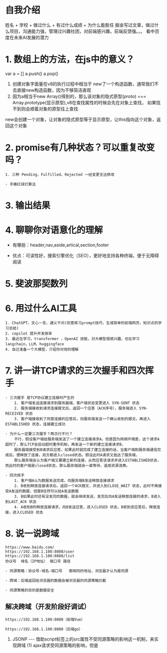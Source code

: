 # 自我介绍
姓名 + 学校 + 做过什么 + 有过什么成绩 + 为什么能胜任
掘金写过文章，做过什么项目，沟通能力强，管理过兴趣社团，对前端感兴趣，前端反馈强。。。
看中百度在未来AI发展的潜力

# 1. 数组上的方法，在js中的意义？
var a = []
a.push()
a.pop()

1. 创建对象字面量在v8的执行过程中相当于 new了一个构造函数，通常我们不去直接new构造函数，因为不够简洁直观
2. 因为a相当于new Array()得到的，那么该对象的隐式原型(_proto_) === Array.prototype(显示原型),v8在查找属性的时候会先在对象上查找，
如果找不到则会顺着对象的原型往上查找

new会创建一个对象，让对象的隐式原型等于显示原型，让this指向这个对象，返回这个对象

# 2. promise有几种状态？可以重复改变吗？
    1. 三种 Pending，Fulfilled，Rejected 一经变更无法修改

    - 手撕红绿灯算法

# 3. 输出结果

# 4. 聊聊你对语意化的理解
- 有哪些：header,nav,aside,artical,section,footer

- 优点：可读性好，搜索引擎优化（SEO），更好地支持各种终端，便于无障碍阅读

# 5. 斐波那契数列

# 6. 用过什么AI工具
    1. ChatGPT，文心一言，通义千问(刻意练习prompt技巧，生成简单的前端网页，知识点的学习总结)
    2. copilot 提升开发效率
    3. 最近在学习，transformer ，OpenAI 技能，对大模型很感兴趣，也在学习langchain，LLM，huggingface
    4. 自己准备一个大模型，介绍你对他的理解

# 7. 讲一讲TCP请求的三次握手和四次挥手
    - 三次握手 是TCP协议建立连接时产生的
        1. 客户端发送连接请求到服务器端，客户端状态变更进入 SYN-SENT 状态
        2. 服务端接收到请求连接报文后，返回一个应答（ACK序号），服务端进入 SYN-RECEIVED 状态
        3. 客户端接收到了同意连接的应答后，向服务端发送一个确认收到的报文。再进入 ESTABLISHED 状态，连接建立成功
    
    - 为什么一定要三次握手？两次行不行？
        不行，假设客户端给服务端发送了一个建立连接请求A，但是因为网络环境差，这个请求A超时了，那么TCP会启动超时重传机制，再发送一个新的建立连接请求B，
        服务器端接受到B请求后应答，如果此时就完成了建立连接的话，当客户端和服务端通信完成后，便释放了连接，双方都进入closed状态。假设此时A请求又抵达了服务端，
        那么服务端会认为客户端又要建立新的连接，从而应答该请求并进入ESTABLISHED状态，而此时的客户端是closed状态，那么服务端就会一直等待，造成资源浪费。

    - 四次挥手
        1. 客户端A认为数据发送完成，向服务端B发送释放连接请求
        2. B收到释放连接请求后，返回一个ACK报文，并进入到CLOSE_WAIT 状态，此时不再接受A发送的数据，但是B任然可以给A发送数据
        3. B如果此时还有没发完的数据，就会继续发送，发完后向A发送释放连接的请求，B进入到LAST_ACK 状态
        4. A收到B的释放连接请求，向B发送应答，进入CLOSED 状态，B收到该应答后，释放连接，进入CLOSED 状态

# 8. 说一说跨域
    https://www.baidu.com/
    https://192.168.1.100:8080/user
    https://192.168.1.100:8080/list
    协议号  域名（IP地址） 端口号 路径

    - 同源策略：协议号-域名-端口号   都相同的地址，浏览器才认为是同源

    - 跨域：后端返回给浏览器的数据会被浏览器的同源策略拦截

    - 同源策略的目的是数据安全

## 解决跨域（开发阶段好调试）
    https://192.168.1.100:8080（前端Vue）
        
    https://192.168.1.100:8080（后端go）

1. JSONP --- 借助script标签上的src属性不受同源策略的影响这一机制，来实现跨域
        (1) ajax请求受同源策略的影响，但是<script>标签上的src属性不受同源策略的影响，而且该属性也能使浏览器发送一个GET请求，所以可以利用这个特点来绕过同源策略
            1. 借助script的src属性给后端发送一个请求，且携带一个参数('callback')
            2. 前端在window对象上添加了一个 callback 函数
            3. 后端接收到这个参数 'callback' 后，将要返回给前端的数据data和 这个参数'callback' 进行拼接，成'callback(data)',并返回
            4. 因为window上已经有一个callback函数，后端又返回了一个形如'callback(data)',浏览器会将该字符串执行成callback的调用
        (2) 缺点：1. 需要后端支持，2. 只能支持GET请求
    
2. CORS(Cross-Origin Resource Sharing) 跨域资源共享 --- 后端通过设置响应头来告诉浏览器不要拒绝后端的响应

3. node代理 （vite 只在开发环境下生效）

4. nginx代理 （类似CORS，配置白名单）（生产环境下常用）

5. domain （在iframe中，当父级页面和子级页面的 子域 不同时，通过设置document.domain = 'xxx' 来将xxx定位基础域，从而实现跨域）

6. postMessage (在iframe中，通过postMessage来实现跨域)